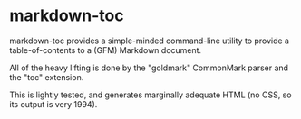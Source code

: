 markdown-toc
============

markdown-toc provides a simple-minded command-line utility to provide a
table-of-contents to a (GFM) Markdown document.

All of the heavy lifting is done by the "goldmark" CommonMark parser and the
"toc" extension.

This is lightly tested, and generates marginally adequate HTML (no CSS, so its
output is very 1994).

